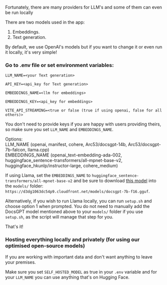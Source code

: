Fortunately, there are many providers for LLM's and some of them can even be run locally

There are two models used in the app:
1. Embeddings.
2. Text generation.

By default, we use OpenAI's models but if you want to change it or even run it locally, it's very simple!

### Go to .env file or set environment variables:

`LLM_NAME=<your Text generation>`

`API_KEY=<api_key for Text generation>`

`EMBEDDINGS_NAME=<llm for embeddings>`

`EMBEDDINGS_KEY=<api_key for embeddings>`

`VITE_API_STREAMING=<true or false (true if using openai, false for all others)>`

You don't need to provide keys if you are happy with users providing theirs, so make sure you set `LLM_NAME` and `EMBEDDINGS_NAME`.

Options:  
LLM_NAME (openai, manifest, cohere, Arc53/docsgpt-14b, Arc53/docsgpt-7b-falcon, llama.cpp)  
EMBEDDINGS_NAME (openai_text-embedding-ada-002, huggingface_sentence-transformers/all-mpnet-base-v2, huggingface_hkunlp/instructor-large, cohere_medium)

If using Llama, set the `EMBEDDINGS_NAME` to `huggingface_sentence-transformers/all-mpnet-base-v2` and be sure to download [this model](https://d3dg1063dc54p9.cloudfront.net/models/docsgpt-7b-f16.gguf) into the `models/` folder: `https://d3dg1063dc54p9.cloudfront.net/models/docsgpt-7b-f16.gguf`. 

Alternatively, if you wish to run Llama locally, you can run `setup.sh` and choose option 1 when prompted. You do not need to manually add the DocsGPT model mentioned above to your `models/` folder if you use `setup.sh`, as the script will manage that step for you.

That's it!

### Hosting everything locally and privately (for using our optimised open-source models)
If you are working with important data and don't want anything to leave your premises.

Make sure you set `SELF_HOSTED_MODEL` as true in your `.env` variable and for your `LLM_NAME` you can use anything that's on Hugging Face.
